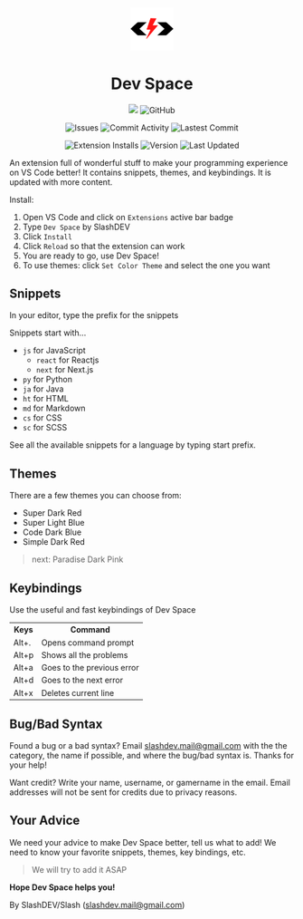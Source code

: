<p align="center">
    <img width="15%" src="./img/logo.png">
  <h1 align="center">Dev Space</h1>
</p>
<p align="center">
    <img src="https://img.shields.io/badge/slashDEV-devspace-red">
    <img alt="GitHub" src="https://img.shields.io/github/license/zer0less/devspace">
</p>
<p align="center">
    <img alt="Issues" src="https://img.shields.io/github/issues/zer0less/devspace?logo=github">
    <img alt="Commit Activity" src="https://img.shields.io/github/commit-activity/m/zer0less/devspace?logo=github">
    <img alt="Lastest Commit" src="https://img.shields.io/github/last-commit/zer0less/devspace?logo=github">
</p>
<p align="center">
    <img alt="Extension Installs" src="https://img.shields.io/visual-studio-marketplace/i/SlashDEV.devspace?logo=visual%20studio%20code">
    <img alt="Version" src="https://img.shields.io/visual-studio-marketplace/v/SlashDEV.devspace?logo=visual%20studio%20code">
    <img alt="Last Updated" src="https://img.shields.io/visual-studio-marketplace/last-updated/SlashDEV.devspace?label=updated&logo=visual%20studio%20code">
</p>

An extension full of wonderful stuff to make your programming experience on VS Code better! It contains snippets, themes, and keybindings.
It is updated with more content.

Install:

1) Open VS Code and click on `Extensions` active bar badge
2) Type `Dev Space` by SlashDEV
3) Click `Install`
4) Click `Reload` so that the extension can work
5) You are ready to go, use Dev Space!
6) To use themes: click `Set Color Theme` and select the one you want

## Snippets

In your editor, type the prefix for the snippets

Snippets start with...
- `js` for JavaScript
    - `react` for Reactjs
    - `next` for Next.js
- `py` for Python
- `ja` for Java
- `ht` for HTML
- `md` for Markdown
- `cs` for CSS
- `sc` for SCSS

See all the available snippets for a language by typing start prefix.

## Themes

There are a few themes you can choose from:

- Super Dark Red
- Super Light Blue
- Code Dark Blue
- Simple Dark Red

> next: Paradise Dark Pink

## Keybindings

Use the useful and fast keybindings of Dev Space

<table>
    <tr><th>Keys</th><th>Command</th></tr>
    <tr><td>Alt+.</td><td>Opens command prompt</td></tr>
    <tr><td>Alt+p</td><td>Shows all the problems</td></tr>
    <tr><td>Alt+a</td><td>Goes to the previous error</td></tr>
    <tr><td>Alt+d</td><td>Goes to the next error</td></tr>
    <tr><td>Alt+x</td><td>Deletes current line</td></tr>
</table>

## Bug/Bad Syntax

Found a bug or a bad syntax? Email slashdev.mail@gmail.com with the the category, the name if possible, and where the bug/bad syntax is. Thanks for your help!

Want credit? Write your name, username, or gamername in the email. Email addresses will not be sent for credits due to privacy reasons.

## Your Advice

We need your advice to make Dev Space better, tell us what to add! We need to know your favorite snippets, themes, key bindings, etc.

> We will try to add it ASAP

**Hope Dev Space helps you!**

By SlashDEV/Slash (slashdev.mail@gmail.com)